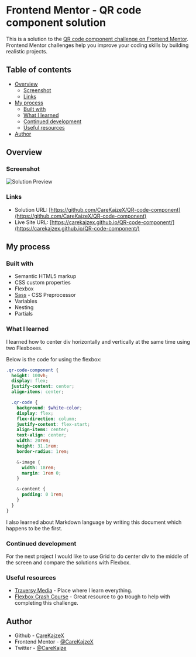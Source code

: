 # Frontend Mentor - QR code component solution

This is a solution to the [QR code component challenge on Frontend Mentor](https://www.frontendmentor.io/challenges/qr-code-component-iux_sIO_H). Frontend Mentor challenges help you improve your coding skills by building realistic projects. 

## Table of contents

- [Overview](#overview)
  - [Screenshot](#screenshot)
  - [Links](#links)
- [My process](#my-process)
  - [Built with](#built-with)
  - [What I learned](#what-i-learned)
  - [Continued development](#continued-development)
  - [Useful resources](#useful-resources)
- [Author](#author)

## Overview

### Screenshot

![Solution Preview](.dist/img/screenshot.jpg)

### Links

- Solution URL: [https://github.com/CareKajzeX/QR-code-component](https://github.com/CareKajzeX/QR-code-component)
- Live Site URL: [https://carekajzex.github.io/QR-code-component/](https://carekajzex.github.io/QR-code-component/)

## My process

### Built with

- Semantic HTML5 markup
- CSS custom properties
- Flexbox
- [Sass](https://sass-lang.com/) - CSS Preprocessor
- Variables
- Nesting
- Partials

### What I learned

I learned how to center div horizontally and vertically at the same time using two Flexboxes.

Below is the code for using the flexbox:

```scss
.qr-code-component {
  height: 100vh;
  display: flex;
  justify-content: center;
  align-items: center;

  .qr-code {
    background: $white-color;
    display: flex;
    flex-direction: column;
    justify-content: flex-start;
    align-items: center;
    text-align: center;
    width: 20rem;
    height: 31.1rem;
    border-radius: 1rem;

    &-image {
      width: 18rem;
      margin: 1rem 0;
    }

    &-content {
      padding: 0 1rem;
    }
  }
}
```

I also learned about Markdown language by writing this document which happens to be the first.

### Continued development

For the next project I would like to use Grid to do center div to the middle of the screen and compare the solutions with Flexbox.

### Useful resources

- [Traversy Media](https://www.youtube.com/@TraversyMedia) - Place where I learn everything.
- [Flexbox Crash Course](https://www.youtube.com/watch?v=3YW65K6LcIA) - Great resource to go trough to help with completing this challenge.

## Author

- Github - [CareKajzeX](https://github.com/CareKajzeX/)
- Frontend Mentor - [@CareKajzeX](https://www.frontendmentor.io/profile/CareKajzeX)
- Twitter - [@CareKajze](https://twitter.com/CareKajze)
